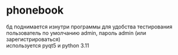 # phonebook
бд поднимается изнутри программы для удобства тестирования  
пользователь по умолчанию admin, пароль admin (или зарегистрироваться)  
используется pyqt5 и python 3.11  
